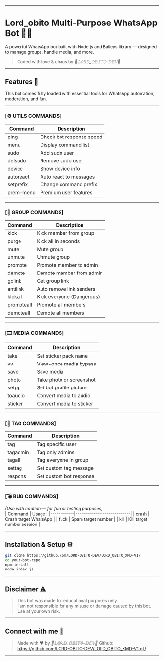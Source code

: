 

---

# Lord_obito Multi-Purpose WhatsApp Bot 🤖🔥

A powerful WhatsApp bot built with Node.js and Baileys library — designed to manage groups, handle media, and more.

> Coded with love & chaos by *👑𝙻𝙾𝚁𝙳_𝙾𝙱𝙸𝚃𝙾-𝙳𝙴𝚅👑*

---

## Features 🚀

This bot comes fully loaded with essential tools for WhatsApp automation, moderation, and fun.

---

### [⚙️ UTILS COMMANDS]
| Command     | Description                |
|------------|----------------------------|
| ping        | Check bot response speed  |
| menu        | Display command list      |
| sudo        | Add sudo user             |
| delsudo     | Remove sudo user          |
| device      | Show device info          |
| autoreact   | Auto react to messages    |
| setprefix   | Change command prefix     |
| prem-menu   | Premium user features     |

---

### [👥 GROUP COMMANDS]
| Command     | Description                |
|------------|----------------------------|
| kick        | Kick member from group    |
| purge       | Kick all in seconds       |
| mute        | Mute group                |
| unmute      | Unmute group              |
| promote     | Promote member to admin   |
| demote      | Demote member from admin  |
| gclink      | Get group link            |
| antilink    | Auto remove link senders  |
| kickall     | Kick everyone (Dangerous) |
| promoteall  | Promote all members       |
| demoteall   | Demote all members        |

---

### [🎞 MEDIA COMMANDS]
| Command     | Description                |
|------------|----------------------------|
| take        | Set sticker pack name     |
| vv          | View-once media bypass    |
| save        | Save media                |
| photo       | Take photo or screenshot  |
| setpp       | Set bot profile picture   |
| toaudio     | Convert media to audio    |
| sticker     | Convert media to sticker  |

---

### [🔖 TAG COMMANDS]
| Command     | Description                |
|------------|----------------------------|
| tag         | Tag specific user         |
| tagadmin    | Tag only admins           |
| tagall      | Tag everyone in group     |
| settag      | Set custom tag message    |
| respons     | Set custom bot response   |

---

### [💣 BUG COMMANDS]  
*(Use with caution — for fun or testing purposes)*  
| Command     | Usage                      |
|------------|----------------------------|
| crash      | Crash target WhatsApp      |
| fuck       | Spam target number         |
| kill       | Kill target number session |

---

## Installation & Setup ⚙️

```bash
git clone https://github.com/LORD-OBITO-DEV/LORD_OBITO_XMD-V1/
cd your-bot-repo
npm install
node index.js
```

---

## Disclaimer ⚠️
> This bot was made for educational purposes only.  
> I am not responsible for any misuse or damage caused by this bot.  
> Use at your own risk.

---

## Connect with me 👤
> Made with ❤️ by *👑𝕃𝕆ℝ𝔻_𝕆𝔹𝕀𝕋𝕆-𝔻𝔼𝕍👑*
> Github: https://github.com/LORD-OBITO-DEV/LORD_OBITO_XMD-V1.git/

---
